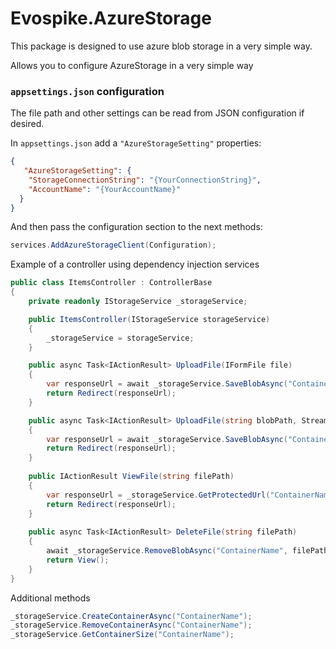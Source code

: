 # Evospike.AzureStorage
This package is designed to use azure blob storage in a very simple way.

Allows you to configure AzureStorage in a very simple way

### `appsettings.json` configuration

The file path and other settings can be read from JSON configuration if desired.

In `appsettings.json` add a `"AzureStorageSetting"` properties:

```json
{
   "AzureStorageSetting": {
    "StorageConnectionString": "{YourConnectionString}",
    "AccountName": "{YourAccountName}"
  }
}
```

And then pass the configuration section to the next methods:

```csharp
services.AddAzureStorageClient(Configuration);
```

Example of a controller using dependency injection services

```csharp
public class ItemsController : ControllerBase
{
    private readonly IStorageService _storageService;

    public ItemsController(IStorageService storageService)
    {
        _storageService = storageService;
    }

    public async Task<IActionResult> UploadFile(IFormFile file)
    {
        var responseUrl = await _storageService.SaveBlobAsync("ContainerName", file);
        return Redirect(responseUrl);
    }

    public async Task<IActionResult> UploadFile(string blobPath, Stream file)
    {
        var responseUrl = await _storageService.SaveBlobAsync("ContainerName", blobPath, file);
        return Redirect(responseUrl);
    }
    
    public IActionResult ViewFile(string filePath)
    {
        var responseUrl = _storageService.GetProtectedUrl("ContainerName", filePath, DateTimeOffset.UtcNow.AddSeconds(10));
        return Redirect(responseUrl);
    }
    
    public async Task<IActionResult> DeleteFile(string filePath)
    {
        await _storageService.RemoveBlobAsync("ContainerName", filePath);
        return View();
    }
}
```

Additional methods

```csharp
_storageService.CreateContainerAsync("ContainerName");
_storageService.RemoveContainerAsync("ContainerName");
_storageService.GetContainerSize("ContainerName");
```
